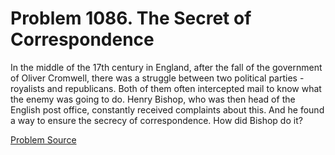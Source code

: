 # Problem 1086. The Secret of Correspondence

In the middle of the 17th century in England, after the fall of the government of Oliver Cromwell, there was a struggle between two political parties - royalists and republicans. Both of them often intercepted mail to know what the enemy was going to do. Henry Bishop, who was then head of the English post office, constantly received complaints about this. And he found a way to ensure the secrecy of correspondence. How did Bishop do it?

[Problem Source](https://www.trizland.ru/tasks/5534/)